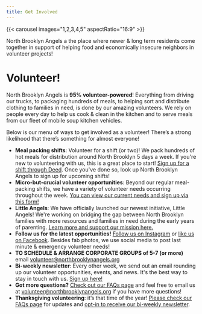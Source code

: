 ```yaml
---
title: Get Involved
---
```


{{< carousel images="1,2,3,4,5" aspectRatio="16:9" >}}

North Brooklyn Angels a the place where newer & long term residents come together in support of helping food and economically insecure neighbors in volunteer projects! 

# Volunteer!

North Brooklyn Angels is **95% volunteer-powered**! Everything from driving our trucks, to packaging hundreds of meals, to helping sort and distribute clothing to families in need, is done by our amazing volunteers. We rely on people every day to help us cook & clean in the kitchen and to serve meals from our fleet of mobile soup kitchen vehicles. 

Below is our menu of ways to get involved as a volunteer! There’s a strong likelihood that there’s something for almost everyone!

* **Meal packing shifts**: Volunteer for a shift (or two)! We pack hundreds of hot meals for distribution around North Brooklyn 5 days a week. If you're new to volunteering with us, this is a great place to start! [Sign up for a shift through Deed](http://bit.ly/nbadeed). Once you've done so, look up North Brooklyn Angels to sign up for upcoming shifts!
* **Micro-but-crucial volunteer opportunities**: Beyond our regular meal-packing shifts, we have a variety of volunteer needs occurring throughout the week. [You can view our current needs and sign up via this form!](https://airtable.com/app9GV4yqmD36zBzq/pagLc0q9H8yNgFMFx/form)
* **Little Angels**: We have officially launched our newest initiative, Little Angels! We're working on bridging the gap between North Brooklyn families with more resources and families in need during the early years of parenting. [Learn more and support our mission here.](/little-angels)
* **Follow us for the latest opportunities!** [Follow us on Instagram](https://www.instagram.com/northbrooklynangels/) or [like us on Facebook](https://www.facebook.com/northbrooklynangels/). Besides fab photos, we use social media to post last minute & emergency volunteer needs!
* **TO SCHEDULE & ARRANGE CORPORATE GROUPS of 5-7 (or more)** email [volunteer@northbrooklynangels.org](mailto:volunteer@northbrooklynangels.org)
* **Bi-weekly newsletter**: Every other week, we send out an email rounding up our volunteer opportunities, events, and news. It's the best way to stay in touch with us. [Sign up here!](https://dashboard.mailerlite.com/forms/1417392/151682569097709080/share)
* **Got more questions?** [Check out our FAQs page](/faq) and feel free to email us at [volunteer@northbrooklynangels.org](mailto:volunteer@northbrooklynangels.org) if you have more questions!
* **Thanksgiving volunteering**: it’s that time of the year! [Please check our FAQs page](/faq) for updates and [opt-in to receive our bi-weekly newsletter](https://dashboard.mailerlite.com/forms/1417392/151682569097709080/share).